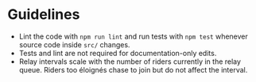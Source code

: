 # Guidelines

- Lint the code with `npm run lint` and run tests with `npm test` whenever source code inside `src/` changes.
- Tests and lint are not required for documentation-only edits.
- Relay intervals scale with the number of riders currently in the relay queue.
  Riders too éloignés chase to join but do not affect the interval.
